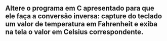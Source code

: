 ## Altere o programa em C apresentado para que ele faça a conversão inversa: capture do teclado um valor de temperatura em Fahrenheit e exiba na tela o valor em Celsius correspondente.
